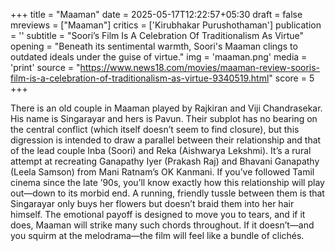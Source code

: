 +++
title = "Maaman"
date = 2025-05-17T12:22:57+05:30
draft = false
mreviews = ["Maaman"]
critics = ['Kirubhakar Purushothaman']
publication = ''
subtitle = "Soori’s Film Is A Celebration Of Traditionalism As Virtue"
opening = "Beneath its sentimental warmth, Soori's Maaman clings to outdated ideals under the guise of virtue."
img = 'maaman.png'
media = 'print'
source = "https://www.news18.com/movies/maaman-review-sooris-film-is-a-celebration-of-traditionalism-as-virtue-9340519.html"
score = 5
+++

There is an old couple in Maaman played by Rajkiran and Viji Chandrasekar. His name is Singarayar and hers is Pavun. Their subplot has no bearing on the central conflict (which itself doesn’t seem to find closure), but this digression is intended to draw a parallel between their relationship and that of the lead couple Inba (Soori) and Reka (Aishwarya Lekshmi). It’s a rural attempt at recreating Ganapathy Iyer (Prakash Raj) and Bhavani Ganapathy (Leela Samson) from Mani Ratnam’s OK Kanmani. If you’ve followed Tamil cinema since the late ’90s, you’ll know exactly how this relationship will play out—down to its morbid end. A running, friendly tussle between them is that Singarayar only buys her flowers but doesn’t braid them into her hair himself. The emotional payoff is designed to move you to tears, and if it does, Maaman will strike many such chords throughout. If it doesn’t—and you squirm at the melodrama—the film will feel like a bundle of clichés.
